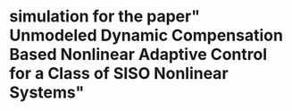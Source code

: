 # simulation for the paper" Unmodeled Dynamic Compensation Based Nonlinear Adaptive Control for a Class of SISO Nonlinear Systems"
